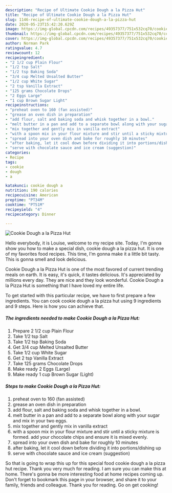 ```yaml
---
description: "Recipe of Ultimate Cookie Dough a la Pizza Hut"
title: "Recipe of Ultimate Cookie Dough a la Pizza Hut"
slug: 1146-recipe-of-ultimate-cookie-dough-a-la-pizza-hut
date: 2020-05-23T15:42:20.629Z
image: https://img-global.cpcdn.com/recipes/49357377/751x532cq70/cookie-dough-a-la-pizza-hut-recipe-main-photo.jpg
thumbnail: https://img-global.cpcdn.com/recipes/49357377/751x532cq70/cookie-dough-a-la-pizza-hut-recipe-main-photo.jpg
cover: https://img-global.cpcdn.com/recipes/49357377/751x532cq70/cookie-dough-a-la-pizza-hut-recipe-main-photo.jpg
author: Norman Park
ratingvalue: 4.7
reviewcount: 12
recipeingredient:
- "2 1/2 cup Plain Flour"
- "1/2 tsp Salt"
- "1/2 tsp Baking Soda"
- "3/4 cup Melted Unsalted Butter"
- "1/2 cup White Sugar"
- "2 tsp Vanilla Extract"
- "125 grams Chocolate Drops"
- "2 Eggs Large"
- "1 cup Brown Sugar Light"
recipeinstructions:
- "preheat oven to 160 (fan assisted)"
- "grease an oven dish in preparation"
- "add flour, salt and baking soda and whisk together in a bowl."
- "melt butter in a pan and add to a separate bowl along with your sugar and mix in your two eggs."
- "mix together and gently mix in vanilla extract"
- "with a spoon mix in your flour mixture and stir until a sticky mixture is formed. add your chocolate chips and ensure it is mixed evenly."
- "spread into your oven dish and bake for roughly 10 minutes"
- "after baking, let it cool down before dividing it into portions/dishing up"
- "serve with chocolate sauce and ice cream (suggestion)"
categories:
- Recipe
tags:
- cookie
- dough
- a

katakunci: cookie dough a 
nutrition: 190 calories
recipecuisine: American
preptime: "PT34M"
cooktime: "PT51M"
recipeyield: "4"
recipecategory: Dinner

---
```



![Cookie Dough a la Pizza Hut](https://img-global.cpcdn.com/recipes/49357377/751x532cq70/cookie-dough-a-la-pizza-hut-recipe-main-photo.jpg)

Hello everybody, it is Louise, welcome to my recipe site. Today, I'm gonna show you how to make a special dish, cookie dough a la pizza hut. It is one of my favorites food recipes. This time, I'm gonna make it a little bit tasty. This is gonna smell and look delicious.



Cookie Dough a la Pizza Hut is one of the most favored of current trending meals on earth. It is easy, it's quick, it tastes delicious. It's appreciated by millions every day. They are nice and they look wonderful. Cookie Dough a la Pizza Hut is something that I have loved my entire life.


To get started with this particular recipe, we have to first prepare a few ingredients. You can cook cookie dough a la pizza hut using 9 ingredients and 9 steps. Here is how you can achieve that.

<!--inarticleads1-->

##### The ingredients needed to make Cookie Dough a la Pizza Hut:

1. Prepare 2 1/2 cup Plain Flour
1. Take 1/2 tsp Salt
1. Take 1/2 tsp Baking Soda
1. Get 3/4 cup Melted Unsalted Butter
1. Take 1/2 cup White Sugar
1. Get 2 tsp Vanilla Extract
1. Take 125 grams Chocolate Drops
1. Make ready 2 Eggs (Large)
1. Make ready 1 cup Brown Sugar (Light)




<!--inarticleads2-->

##### Steps to make Cookie Dough a la Pizza Hut:

1. preheat oven to 160 (fan assisted)
1. grease an oven dish in preparation
1. add flour, salt and baking soda and whisk together in a bowl.
1. melt butter in a pan and add to a separate bowl along with your sugar and mix in your two eggs.
1. mix together and gently mix in vanilla extract
1. with a spoon mix in your flour mixture and stir until a sticky mixture is formed. add your chocolate chips and ensure it is mixed evenly.
1. spread into your oven dish and bake for roughly 10 minutes
1. after baking, let it cool down before dividing it into portions/dishing up
1. serve with chocolate sauce and ice cream (suggestion)




So that is going to wrap this up for this special food cookie dough a la pizza hut recipe. Thank you very much for reading. I am sure you can make this at home. There's gonna be more interesting food at home recipes coming up. Don't forget to bookmark this page in your browser, and share it to your family, friends and colleague. Thank you for reading. Go on get cooking!
